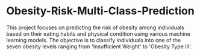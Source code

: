 # Obesity-Risk-Multi-Class-Prediction
This project focuses on predicting the risk of obesity among individuals based on their eating habits and physical condition using various machine learning models. The objective is to classify individuals into one of the seven obesity levels ranging from 'Insufficient Weight' to 'Obesity Type III'.
